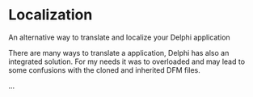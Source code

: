 # Localization
An alternative way to translate and localize your Delphi application

There are many ways to translate a application, Delphi has also an integrated solution. For my needs it was to overloaded and may lead to some confusions with the cloned and inherited DFM files. 

...
